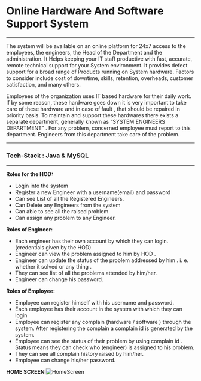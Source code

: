# Online Hardware And Software Support System
---

<p>
The system will be available on an online platform for 24x7 access to the employees, the engineers, the Head of the Department
and the administration. It Helps keeping your IT staff productive with fast, accurate, remote technical support for your System environment. 
It provides defect support for a broad range of Products running on System hardware.
Factors to consider include cost of downtime, skills, retention, overheads, customer satisfaction, and many others.
</p>



<p>
Employees of the organization uses IT based hardware for their daily work. If by some reason, these hardware goes down it is very
important to take care of these hardware and in case of fault , that should be repaired in priority basis. To maintain and support these
hardwares there exists a separate department, generally known as “SYSTEM ENGINEERS DEPARTMENT” . For any problem, concerned
employee must report to this department. Engineers from this department take care of the problem.

</p>

---
<h3> Tech-Stack : Java  &  MySQL </h3>

---
**Roles for the HOD:**
-	Login into the system 
- Register a new Engineer with a username(email) and password 
-	Can see List of all the Registered Engineers.
-	Can Delete any Engineers from the system
-	Can able to see all the raised problem.
-	Can assign any problem to any Engineer.


**Roles of Engineer:**
-	Each engineer has their own account by which they can login.(credentials given by the HOD)
-	Engineer can view the problem assigned to him by HOD .
-	Engineer can update the status of the problem addressed by him . i. e. whether it solved or any thing .
-	They can see list of all the problems attended by him/her.
-	Engineer can change his password.


**Roles of Employee:**
-	Employee can register himself with his username and password.
-	Each employee has their account in the system with which they can login
-	Employee can register any complain (hardware / software ) through the system. After registering the complain a complain id is generated by the system.
-	Employee can see the status of their problem by using complain id . Status means they can check who (engineer) is assigned to his problem.
-	They can see all complain history raised by him/her.
-	Employee can change his/her password.

**HOME SCREEN**
![HomeScreen](https://github.com/Pankaj-78278/accidental-pull-8164/blob/main/ReadmePic/javaprojectDiagram.png)
